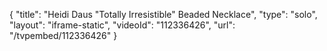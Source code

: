 {
    "title": "Heidi Daus \"Totally Irresistible\" Beaded Necklace",
    "type": "solo",
    "layout": "iframe-static",
    "videoId": "112336426",
    "url": "\/tvpembed\/112336426"
}